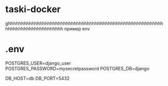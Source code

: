 # taski-docker
ghhhhhhhhhhhhhhhhhhhhhhhhhhhhhhhhhhhhhhhhhhhhhhhhhhhhhhhhhhhhhhhhhhhhhhhhhhhhhhhhh
пример env 
# .env
POSTGRES_USER=django_user
POSTGRES_PASSWORD=mysecretpassword
POSTGRES_DB=django

DB_HOST=db
DB_PORT=5432
